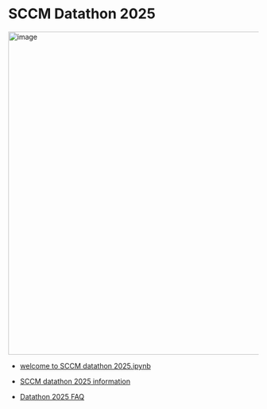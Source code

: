 # SCCM Datathon 2025

<img width="1180" height="651" alt="image" src="https://github.com/user-attachments/assets/4ef56df0-9407-416b-8bb8-1ccfef2be332" />



- [welcome to SCCM datathon 2025.ipynb](https://colab.research.google.com/drive/1KD1lsVd_0YzY2I1MV-nOowEVeoSKgV4I)

- [SCCM datathon 2025 information](https://github.com/SCCMdatathon2025/.github)

- [Datathon 2025 FAQ](https://sccm.org/Admin/SCCM/media/SCCM/PDFs/Datathon-2025-FAQ.pdf?utm_medium=email&utm_term=N%2FA&utm_source=D365%20CIJ#msdynmkt_trackingcontext=1f99576b-f934-4f73-94dd-8d21bca40300)
